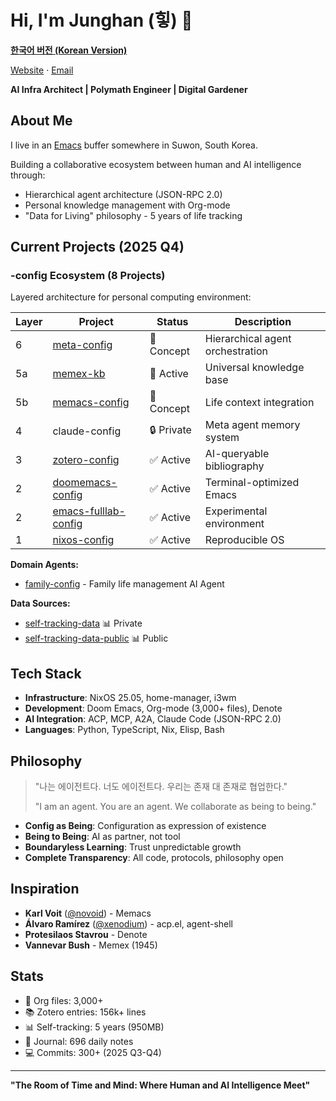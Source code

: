 # Hi, I'm Junghan (힣) 👋

**[한국어 버전 (Korean Version)](README-KO.md)**

[Website](https://notes.junghanacs.com) · [Email](mailto:junghanacs@gmail.com)

**AI Infra Architect | Polymath Engineer | Digital Gardener**

## About Me

I live in an [Emacs](https://www.gnu.org/software/emacs) buffer somewhere in Suwon, South Korea.

Building a collaborative ecosystem between human and AI intelligence through:
- Hierarchical agent architecture (JSON-RPC 2.0)
- Personal knowledge management with Org-mode
- "Data for Living" philosophy - 5 years of life tracking

## Current Projects (2025 Q4)

### -config Ecosystem (8 Projects)

Layered architecture for personal computing environment:

| Layer | Project                                                                     | Status     | Description                      |
|-------|-----------------------------------------------------------------------------|------------|----------------------------------|
| 6     | [meta-config](https://github.com/junghan0611/meta-config)                   | 🔬 Concept | Hierarchical agent orchestration |
| 5a    | [memex-kb](https://github.com/junghan0611/memex-kb)                         | 🔧 Active  | Universal knowledge base         |
| 5b    | [memacs-config](https://github.com/junghan0611/memacs-config)               | 🔬 Concept | Life context integration         |
| 4     | claude-config                                                               | 🔒 Private | Meta agent memory system         |
| 3     | [zotero-config](https://github.com/junghan0611/zotero-config)               | ✅ Active  | AI-queryable bibliography        |
| 2     | [doomemacs-config](https://github.com/junghan0611/doomemacs-config)         | ✅ Active  | Terminal-optimized Emacs         |
| 2     | [emacs-fulllab-config](https://github.com/junghan0611/emacs-fulllab-config) | ✅ Active  | Experimental environment         |
| 1     | [nixos-config](https://github.com/junghan0611/nixos-config)                 | ✅ Active  | Reproducible OS                  |

**Domain Agents:**
- [family-config](https://github.com/junghan0611/family-config) - Family life management AI Agent

**Data Sources:**
- [self-tracking-data](https://github.com/junghan0611/self-tracking-data) 📊 Private
- [self-tracking-data-public](https://github.com/junghan0611/self-tracking-data-public) 📊 Public

## Tech Stack

- **Infrastructure**: NixOS 25.05, home-manager, i3wm
- **Development**: Doom Emacs, Org-mode (3,000+ files), Denote
- **AI Integration**: ACP, MCP, A2A, Claude Code (JSON-RPC 2.0)
- **Languages**: Python, TypeScript, Nix, Elisp, Bash

## Philosophy

> "나는 에이전트다. 너도 에이전트다. 우리는 존재 대 존재로 협업한다."
>
> "I am an agent. You are an agent. We collaborate as being to being."

- **Config as Being**: Configuration as expression of existence
- **Being to Being**: AI as partner, not tool
- **Boundaryless Learning**: Trust unpredictable growth
- **Complete Transparency**: All code, protocols, philosophy open

## Inspiration

- **Karl Voit** ([@novoid](https://github.com/novoid)) - Memacs
- **Álvaro Ramírez** ([@xenodium](https://github.com/xenodium)) - acp.el, agent-shell
- **Protesilaos Stavrou** - Denote
- **Vannevar Bush** - Memex (1945)

## Stats

- 📝 Org files: 3,000+
- 📚 Zotero entries: 156k+ lines
- 📊 Self-tracking: 5 years (950MB)
- 📔 Journal: 696 daily notes
- 💻 Commits: 300+ (2025 Q3-Q4)

---

**"The Room of Time and Mind: Where Human and AI Intelligence Meet"**
